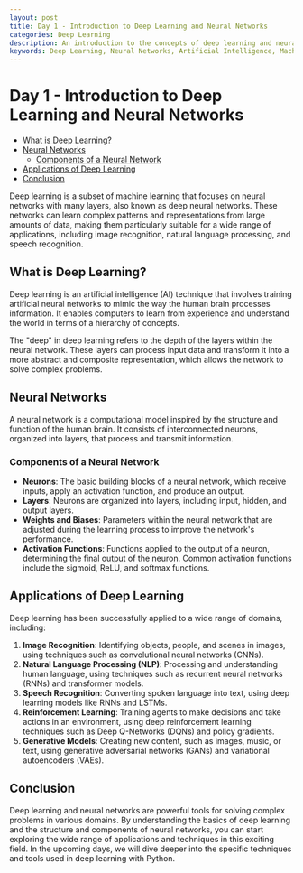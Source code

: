 ```yaml
---
layout: post
title: Day 1 - Introduction to Deep Learning and Neural Networks
categories: Deep Learning
description: An introduction to the concepts of deep learning and neural networks, and their applications in various domains.
keywords: Deep Learning, Neural Networks, Artificial Intelligence, Machine Learning, Python
---
```

# Day 1 - Introduction to Deep Learning and Neural Networks

- [What is Deep Learning?](#what-is-deep-learning)
- [Neural Networks](#neural-networks)
  - [Components of a Neural Network](#components-of-a-neural-network)
- [Applications of Deep Learning](#applications-of-deep-learning)
- [Conclusion](#conclusion)

Deep learning is a subset of machine learning that focuses on neural networks with many layers, also known as deep neural networks. These networks can learn complex patterns and representations from large amounts of data, making them particularly suitable for a wide range of applications, including image recognition, natural language processing, and speech recognition.

## What is Deep Learning?

Deep learning is an artificial intelligence (AI) technique that involves training artificial neural networks to mimic the way the human brain processes information. It enables computers to learn from experience and understand the world in terms of a hierarchy of concepts.

The "deep" in deep learning refers to the depth of the layers within the neural network. These layers can process input data and transform it into a more abstract and composite representation, which allows the network to solve complex problems.

## Neural Networks

A neural network is a computational model inspired by the structure and function of the human brain. It consists of interconnected neurons, organized into layers, that process and transmit information.

### Components of a Neural Network

- **Neurons**: The basic building blocks of a neural network, which receive inputs, apply an activation function, and produce an output.
- **Layers**: Neurons are organized into layers, including input, hidden, and output layers.
- **Weights and Biases**: Parameters within the neural network that are adjusted during the learning process to improve the network's performance.
- **Activation Functions**: Functions applied to the output of a neuron, determining the final output of the neuron. Common activation functions include the sigmoid, ReLU, and softmax functions.

## Applications of Deep Learning

Deep learning has been successfully applied to a wide range of domains, including:

1. **Image Recognition**: Identifying objects, people, and scenes in images, using techniques such as convolutional neural networks (CNNs).
2. **Natural Language Processing (NLP)**: Processing and understanding human language, using techniques such as recurrent neural networks (RNNs) and transformer models.
3. **Speech Recognition**: Converting spoken language into text, using deep learning models like RNNs and LSTMs.
4. **Reinforcement Learning**: Training agents to make decisions and take actions in an environment, using deep reinforcement learning techniques such as Deep Q-Networks (DQNs) and policy gradients.
5. **Generative Models**: Creating new content, such as images, music, or text, using generative adversarial networks (GANs) and variational autoencoders (VAEs).

## Conclusion

Deep learning and neural networks are powerful tools for solving complex problems in various domains. By understanding the basics of deep learning and the structure and components of neural networks, you can start exploring the wide range of applications and techniques in this exciting field. In the upcoming days, we will dive deeper into the specific techniques and tools used in deep learning with Python.